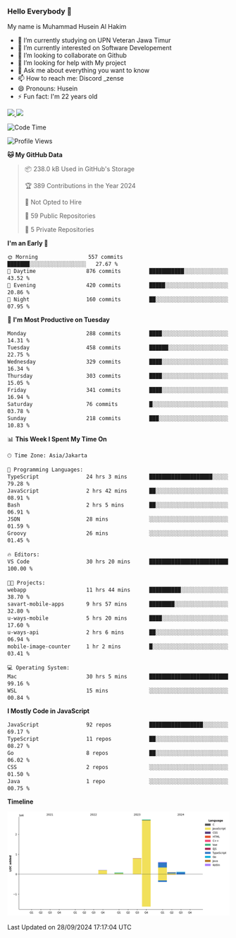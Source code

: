 ### Hello Everybody 👋

My name is Muhammad Husein Al Hakim

- 🔭 I’m currently studying on UPN Veteran Jawa Timur
- 🌱 I’m currently interested on Software Developement
- 👯 I’m looking to collaborate on Github
- 🤔 I’m looking for help with My project
- 💬 Ask me about everything you want to know
- 📫 How to reach me: Discord _zense
- 😄 Pronouns: Husein
- ⚡ Fun fact: I'm 22 years old

<p align="left">
<a href="https://github.com/huseinhq">
  <img height="180em" src="https://github-readme-stats-eight-theta.vercel.app/api?username=huseinhq&show_icons=true&theme=algolia&include_all_commits=true&count_private=true"/>
  <img height="180em" src="https://github-readme-stats-eight-theta.vercel.app/api/top-langs/?username=huseinhq&layout=compact&langs_count=8&theme=algolia"/>
</a>
</p>

<!--START_SECTION:waka-->
![Code Time](http://img.shields.io/badge/Code%20Time-1%2C473%20hrs%2030%20mins-blue)

![Profile Views](http://img.shields.io/badge/Profile%20Views-0-blue)

**🐱 My GitHub Data** 

> 📦 238.0 kB Used in GitHub's Storage 
 > 
> 🏆 389 Contributions in the Year 2024
 > 
> 🚫 Not Opted to Hire
 > 
> 📜 59 Public Repositories 
 > 
> 🔑 5 Private Repositories 
 > 
**I'm an Early 🐤** 

```text
🌞 Morning                557 commits         ███████░░░░░░░░░░░░░░░░░░   27.67 % 
🌆 Daytime                876 commits         ███████████░░░░░░░░░░░░░░   43.52 % 
🌃 Evening                420 commits         █████░░░░░░░░░░░░░░░░░░░░   20.86 % 
🌙 Night                  160 commits         ██░░░░░░░░░░░░░░░░░░░░░░░   07.95 % 
```
📅 **I'm Most Productive on Tuesday** 

```text
Monday                   288 commits         ████░░░░░░░░░░░░░░░░░░░░░   14.31 % 
Tuesday                  458 commits         ██████░░░░░░░░░░░░░░░░░░░   22.75 % 
Wednesday                329 commits         ████░░░░░░░░░░░░░░░░░░░░░   16.34 % 
Thursday                 303 commits         ████░░░░░░░░░░░░░░░░░░░░░   15.05 % 
Friday                   341 commits         ████░░░░░░░░░░░░░░░░░░░░░   16.94 % 
Saturday                 76 commits          █░░░░░░░░░░░░░░░░░░░░░░░░   03.78 % 
Sunday                   218 commits         ███░░░░░░░░░░░░░░░░░░░░░░   10.83 % 
```


📊 **This Week I Spent My Time On** 

```text
🕑︎ Time Zone: Asia/Jakarta

💬 Programming Languages: 
TypeScript               24 hrs 3 mins       ████████████████████░░░░░   79.28 % 
JavaScript               2 hrs 42 mins       ██░░░░░░░░░░░░░░░░░░░░░░░   08.91 % 
Bash                     2 hrs 5 mins        ██░░░░░░░░░░░░░░░░░░░░░░░   06.91 % 
JSON                     28 mins             ░░░░░░░░░░░░░░░░░░░░░░░░░   01.59 % 
Groovy                   26 mins             ░░░░░░░░░░░░░░░░░░░░░░░░░   01.45 % 

🔥 Editors: 
VS Code                  30 hrs 20 mins      █████████████████████████   100.00 % 

🐱‍💻 Projects: 
webapp                   11 hrs 44 mins      ██████████░░░░░░░░░░░░░░░   38.70 % 
savart-mobile-apps       9 hrs 57 mins       ████████░░░░░░░░░░░░░░░░░   32.80 % 
u-ways-mobile            5 hrs 20 mins       ████░░░░░░░░░░░░░░░░░░░░░   17.60 % 
u-ways-api               2 hrs 6 mins        ██░░░░░░░░░░░░░░░░░░░░░░░   06.94 % 
mobile-image-counter     1 hr 2 mins         █░░░░░░░░░░░░░░░░░░░░░░░░   03.41 % 

💻 Operating System: 
Mac                      30 hrs 5 mins       █████████████████████████   99.16 % 
WSL                      15 mins             ░░░░░░░░░░░░░░░░░░░░░░░░░   00.84 % 
```

**I Mostly Code in JavaScript** 

```text
JavaScript               92 repos            █████████████████░░░░░░░░   69.17 % 
TypeScript               11 repos            ██░░░░░░░░░░░░░░░░░░░░░░░   08.27 % 
Go                       8 repos             ██░░░░░░░░░░░░░░░░░░░░░░░   06.02 % 
CSS                      2 repos             ░░░░░░░░░░░░░░░░░░░░░░░░░   01.50 % 
Java                     1 repo              ░░░░░░░░░░░░░░░░░░░░░░░░░   00.75 % 
```



**Timeline**

![Lines of Code chart](https://raw.githubusercontent.com/HuseinHQ/HuseinHQ/main/assets/bar_graph.png)


 Last Updated on 28/09/2024 17:17:04 UTC
<!--END_SECTION:waka-->
